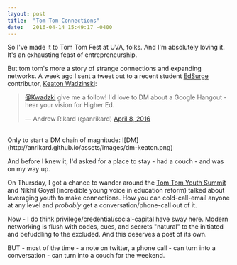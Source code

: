 ```yaml
---
layout: post
title:  "Tom Tom Connections"
date:   2016-04-14 15:49:17 -0400
---
```


So I've made it to Tom Tom Fest at UVA, folks. And I'm absolutely loving it. It's an exhausting feast of entrepreneurship.

But tom tom's more a story of strange connections and expanding networks. A week ago I sent a tweet out to a recent student [EdSurge](https://www.edsurge.com/news/2016-04-07-why-student-voice-means-more-than-choice) contributor, [Keaton Wadzinski](https://twitter.com/kwadzki):

<blockquote class="twitter-tweet" data-lang="en"><p lang="en" dir="ltr"><a href="https://twitter.com/Kwadzki">@Kwadzki</a> give me a follow! I&#39;d love to DM about a Google Hangout - hear your vision for Higher Ed.</p>&mdash; Andrew Rikard (@anrikard) <a href="https://twitter.com/anrikard/status/718459185969643520">April 8, 2016</a></blockquote>
<script async src="//platform.twitter.com/widgets.js" charset="utf-8"></script>

<br>
Only to start a DM chain of magnitude:
![DM](http://anrikard.github.io/assets/images/dm-keaton.png)
<br>

And before I knew it, I'd asked for a place to stay - had a couch - and was on my way up.

On Thursday, I got a chance to wander around the [Tom Tom Youth Summit](http://tomtomfest.com/events/youth-summit/) and Nikhil Goyal (incredible young voice in education reform) talked about leveraging youth to make connections. How you can cold-call-email anyone at any level and *probably* get a conversation/phone-call out of it.

Now - I do think privilege/credential/social-capital have sway here. Modern networking is flush with codes, cues, and secrets "natural" to the initiated and befuddling to the excluded. And this deserves a post of its own.

BUT - most of the time - a note on twitter, a phone call - can turn into a conversation - can turn into a couch for the weekend. 
